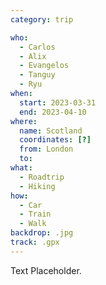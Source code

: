 ```yaml
---
category: trip

who:
  - Carlos
  - Alix
  - Evangelos
  - Tanguy
  - Ryu
when:
  start: 2023-03-31
  end: 2023-04-10
where:
  name: Scotland
  coordinates: [?]
  from: London
  to:
what: 
  - Roadtrip
  - Hiking
how:
  - Car
  - Train
  - Walk
backdrop: .jpg
track: .gpx
---
```


Text Placeholder.